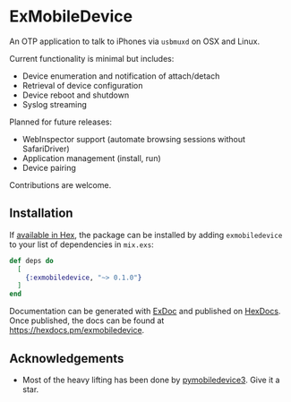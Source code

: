 # ExMobileDevice

An OTP application to talk to iPhones via `usbmuxd` on OSX and Linux.

Current functionality is minimal but includes:

- Device enumeration and notification of attach/detach
- Retrieval of device configuration
- Device reboot and shutdown
- Syslog streaming

Planned for future releases:

- WebInspector support (automate browsing sessions without SafariDriver)
- Application management (install, run)
- Device pairing

Contributions are welcome.

## Installation

If [available in Hex](https://hex.pm/docs/publish), the package can be installed
by adding `exmobiledevice` to your list of dependencies in `mix.exs`:

```elixir
def deps do
  [
    {:exmobiledevice, "~> 0.1.0"}
  ]
end
```

Documentation can be generated with [ExDoc](https://github.com/elixir-lang/ex_doc)
and published on [HexDocs](https://hexdocs.pm). Once published, the docs can
be found at <https://hexdocs.pm/exmobiledevice>.

## Acknowledgements

- Most of the heavy lifting has been done by [pymobiledevice3](https://github.com/doronz88/pymobiledevice3). Give it a star.

